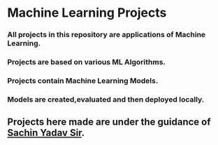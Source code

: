 # Machine Learning Projects

### All projects in this repository are applications of Machine Learning.
### Projects are based on various ML Algorithms.
### Projects contain Machine Learning Models.
### Models are created,evaluated and then deployed locally.

## Projects here made are under the guidance of [Sachin Yadav Sir](https://github.com/sachinyadav3496).
